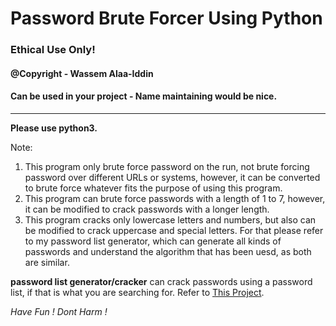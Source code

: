 # Password Brute Forcer Using Python
### Ethical Use Only! 


#### @Copyright - Wassem Alaa-Iddin
#### Can be used in your project - Name maintaining would be nice. 

-----------


**Please use python3.**

Note:
1. This program only brute force password on the run, not brute forcing password over different URLs or systems, however, it can be converted to brute force whatever fits the purpose of using this program.
2. This program can brute force passwords with a length of 1 to 7, however, it can be modified to crack passwords with a longer length.
3. This program cracks only lowercase letters and numbers, but also can be modified to crack uppercase and special letters. For that please refer to my password list generator, which can generate all kinds of passwords and understand the algorithm that has been uesd, as both are similar.


<b>password list generator/cracker</b> can crack passwords using a password list, if that is what you are searching for.
Refer to [This Project](https://pages.github.com/).



*Have Fun !*
*Dont Harm !*
